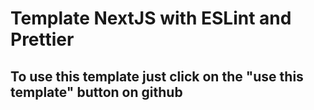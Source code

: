# Template NextJS with ESLint and Prettier

## To use this template just click on the "use this template" button on github